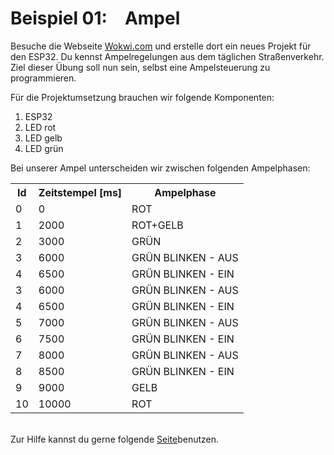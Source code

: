 <h1>Beispiel 01:&emsp;Ampel</h1>

Besuche die Webseite <a href="https://wokwi.com/projects/new/esp32">Wokwi.com</a> und erstelle dort ein neues Projekt für den ESP32. 
Du kennst Ampelregelungen aus dem täglichen Straßenverkehr. Ziel dieser Übung soll nun sein, selbst eine Ampelsteuerung zu programmieren. 

Für die Projektumsetzung brauchen wir folgende Komponenten:
<ol>
  <li>ESP32</li>
  <li>LED rot</li>
  <li>LED gelb</li>
  <li>LED grün</li>
</ol>

Bei unserer Ampel unterscheiden wir zwischen folgenden Ampelphasen:

<table>
  <tr>
    <th>Id</th>
    <th>Zeitstempel [ms]</th>
    <th>Ampelphase</th>
  </tr>
  <tr>
    <td>0</td>
    <td>0</td>
    <td>ROT</td>
  </tr>
  <tr>
    <td>1</td>
    <td>2000</td>
    <td>ROT+GELB</td>
  </tr>
  <tr>
    <td>2</td>
    <td>3000</td>
    <td>GRÜN</td>
  </tr>
  <tr>
    <td>3</td>
    <td>6000</td>
    <td>GRÜN BLINKEN - AUS</td>
  </tr>
  <tr>
    <td>4</td>
    <td>6500</td>
    <td>GRÜN BLINKEN - EIN</td>
  </tr>
  <tr>
    <td>3</td>
    <td>6000</td>
    <td>GRÜN BLINKEN - AUS</td>
  </tr>
  <tr>
    <td>4</td>
    <td>6500</td>
    <td>GRÜN BLINKEN - EIN</td>
  </tr>
  <tr>
    <td>5</td>
    <td>7000</td>
    <td>GRÜN BLINKEN - AUS</td>
  </tr>
  <tr>
    <td>6</td>
    <td>7500</td>
    <td>GRÜN BLINKEN - EIN</td>
  </tr>
  <tr>
    <td>7</td>
    <td>8000</td>
    <td>GRÜN BLINKEN - AUS</td>
  </tr>
  <tr>
    <td>8</td>
    <td>8500</td>
    <td>GRÜN BLINKEN - EIN</td>
  </tr>
  <tr>
    <td>9</td>
    <td>9000</td>
    <td>GELB</td>
  </tr>
  <tr>
    <td>10</td>
    <td>10000</td>
    <td>ROT</td>
  </tr>
</table>
<br>
Zur Hilfe kannst du gerne folgende <a href="./Programming.md">Seite</a>benutzen.
